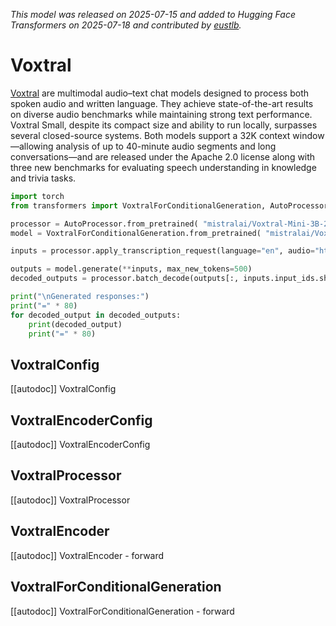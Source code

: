 <!--Copyright 2025 The HuggingFace Team. All rights reserved.

Licensed under the Apache License, Version 2.0 (the "License"); you may not use this file except in compliance with
the License. You may obtain a copy of the License at

http://www.apache.org/licenses/LICENSE-2.0

Unless required by applicable law or agreed to in writing, software distributed under the License is distributed on
an "AS IS" BASIS, WITHOUT WARRANTIES OR CONDITIONS OF ANY KIND, either express or implied. See the License for the
specific language governing permissions and limitations under the License.

⚠️ Note that this file is in Markdown but contain specific syntax for our doc-builder (similar to MDX) that may not be
rendered properly in your Markdown viewer.

-->
*This model was released on 2025-07-15 and added to Hugging Face Transformers on 2025-07-18 and contributed by [eustlb](https://huggingface.co/eustlb).*

# Voxtral

[Voxtral](https://huggingface.co/papers/2507.13264) are multimodal audio–text chat models designed to process both spoken audio and written language. They achieve state-of-the-art results on diverse audio benchmarks while maintaining strong text performance. Voxtral Small, despite its compact size and ability to run locally, surpasses several closed-source systems. Both models support a 32K context window—allowing analysis of up to 40-minute audio segments and long conversations—and are released under the Apache 2.0 license along with three new benchmarks for evaluating speech understanding in knowledge and trivia tasks.

<hfoptions id="usage">
<hfoption id="">

```py
import torch
from transformers import VoxtralForConditionalGeneration, AutoProcessor

processor = AutoProcessor.from_pretrained( "mistralai/Voxtral-Mini-3B-2507")
model = VoxtralForConditionalGeneration.from_pretrained( "mistralai/Voxtral-Mini-3B-2507", dtype="auto")

inputs = processor.apply_transcription_request(language="en", audio="https://huggingface.co/datasets/hf-internal-testing/dummy-audio-samples/resolve/main/obama.mp3", model_id=mistralai/Voxtral-Mini-3B-2507)

outputs = model.generate(**inputs, max_new_tokens=500)
decoded_outputs = processor.batch_decode(outputs[:, inputs.input_ids.shape[1]:], skip_special_tokens=True)

print("\nGenerated responses:")
print("=" * 80)
for decoded_output in decoded_outputs:
    print(decoded_output)
    print("=" * 80)
```

</hfoption>
</hfoptions>

## VoxtralConfig

[[autodoc]] VoxtralConfig

## VoxtralEncoderConfig

[[autodoc]] VoxtralEncoderConfig

## VoxtralProcessor

[[autodoc]] VoxtralProcessor

## VoxtralEncoder

[[autodoc]] VoxtralEncoder
    - forward

## VoxtralForConditionalGeneration

[[autodoc]] VoxtralForConditionalGeneration
    - forward
